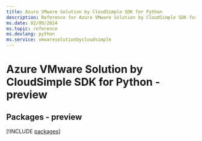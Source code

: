 ```yaml
---
title: Azure VMware Solution by CloudSimple SDK for Python
description: Reference for Azure VMware Solution by CloudSimple SDK for Python
ms.date: 02/09/2024
ms.topic: reference
ms.devlang: python
ms.service: vmwaresolutionbycloudsimple
---
```

# Azure VMware Solution by CloudSimple SDK for Python - preview
## Packages - preview
[!INCLUDE [packages](vmware-solution-by-cloudsimple-index.md)]